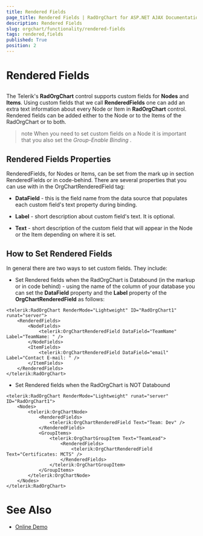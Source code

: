 ```yaml
---
title: Rendered Fields
page_title: Rendered Fields | RadOrgChart for ASP.NET AJAX Documentation
description: Rendered Fields
slug: orgchart/functionality/rendered-fields
tags: rendered,fields
published: True
position: 2
---
```


# Rendered Fields



## 

The Telerik's **RadOrgChart** control supports custom fields for **Nodes** and **Items**. Using custom fields that we call **RenderedFields** one can add an extra text information about every Node or Item in **RadOrgChart** control. Rendered fields can be added either to the Node or to the Items of the RadOrgChart or to both.

>note When you need to set custom fields on a Node it is important that you also set the *Group-Enable Binding* .
>


## Rendered Fields Properties

RenderedFields, for Nodes or Items, can be set from the mark up in section RenderedFields or in code-behind. There are several properties that you can use with in the OrgChartRenderedField tag:

* **DataField** - this is the field name from the data source that populates each custom field's text property during binding.

* **Label** - short description about custom field's text. It is optional.

* **Text** - short description of the custom field that will appear in the Node or the Item depending on where it is set.

## How to Set Rendered Fields

In general there are two ways to set custom fields. They include:

* Set Rendered fields when the RadOrgChart is Databound (in the markup or in code behind) - using the name of the column of your database you can set the **DataField** property and the **Label** property of the **OrgChartRenderedField** as follows:

````ASPNET
<telerik:RadOrgChart RenderMode="Lightweight" ID="RadOrgChart1" runat="server">
	<RenderedFields>
		<NodeFields>
			<telerik:OrgChartRenderedField DataField="TeamName" Label="TeamName: " />
		</NodeFields>
		<ItemFields>
			<telerik:OrgChartRenderedField DataField="email" Label="Contact E-mail: " />
		</ItemFields>
	</RenderedFields>
</telerik:RadOrgChart>
````



* Set Rendered fields when the RadOrgChart is NOT Databound

````ASPNET
<telerik:RadOrgChart RenderMode="Lightweight" runat="server" ID="RadOrgChart1">
	<Nodes>
		<telerik:OrgChartNode>
			<RenderedFields>
				<telerik:OrgChartRenderedField Text="Team: Dev" />
			</RenderedFields>
			<GroupItems>
				<telerik:OrgChartGroupItem Text="TeamLead">
					<RenderedFields>
						<telerik:OrgChartRenderedField Text="Certificates: MCTS" />
					</RenderedFields>
				</telerik:OrgChartGroupItem>
			</GroupItems>
		</telerik:OrgChartNode>
	</Nodes>
</telerik:RadOrgChart>
````



# See Also

 * [Online Demo](https://demos.telerik.com/aspnet-ajax/orgchart/examples/renderedfields/defaultcs.aspx)
